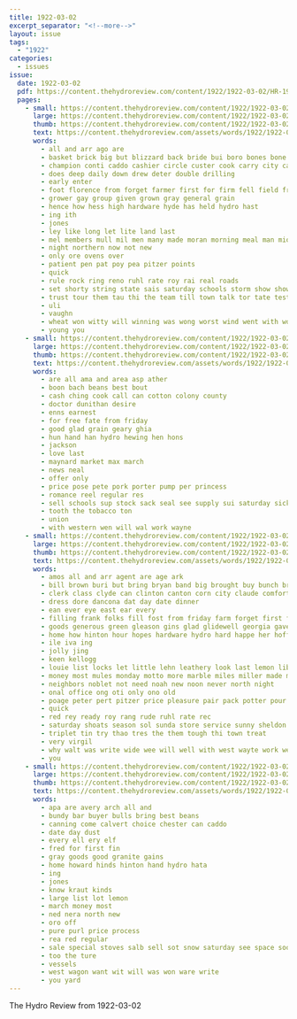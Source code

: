 ```yaml
---
title: 1922-03-02
excerpt_separator: "<!--more-->"
layout: issue
tags:
  - "1922"
categories:
  - issues
issue:
  date: 1922-03-02
  pdf: https://content.thehydroreview.com/content/1922/1922-03-02/HR-1922-03-02.pdf
  pages:
    - small: https://content.thehydroreview.com/content/1922/1922-03-02/small/HR-1922-03-02-01.jpg
      large: https://content.thehydroreview.com/content/1922/1922-03-02/large/HR-1922-03-02-01.jpg
      thumb: https://content.thehydroreview.com/content/1922/1922-03-02/thumbnails/HR-1922-03-02-01.jpg
      text: https://content.thehydroreview.com/assets/words/1922/1922-03-02/HR-1922-03-02-01.txt
      words:
        - all and arr ago are
        - basket brick big but blizzard back bride bui boro bones bone board boss bank blew bar been block bridgeport bankers bord ben burner buy both ball
        - champion conti caddo cashier circle custer cook carry city cap come count
        - does deep daily down drew deter double drilling
        - early enter
        - foot florence from forget farmer first for firm fell field friends felton
        - grower gay group given grown gray general grain
        - hence how hess high hardware hyde has held hydro hast
        - ing ith
        - jones
        - ley like long let lite land last
        - mel members mull mil men many made moran morning meal man mio miss mone miles
        - night northern now not new
        - only ore ovens over
        - patient pen pat poy pea pitzer points
        - quick
        - rule rock ring reno ruhl rate roy rai real roads
        - set shorty string state sais saturday schools storm show shows short stoves school stockman stove south snow simmons sell sand shallow struck station sale sands
        - trust tour them tau thi the team till town talk tor tate test toda
        - uli
        - vaughn
        - wheat won witty will winning was wong worst wind went with work weatherford wedding well week woods
        - young you
    - small: https://content.thehydroreview.com/content/1922/1922-03-02/small/HR-1922-03-02-02.jpg
      large: https://content.thehydroreview.com/content/1922/1922-03-02/large/HR-1922-03-02-02.jpg
      thumb: https://content.thehydroreview.com/content/1922/1922-03-02/thumbnails/HR-1922-03-02-02.jpg
      text: https://content.thehydroreview.com/assets/words/1922/1922-03-02/HR-1922-03-02-02.txt
      words:
        - are all ama and area asp ather
        - boon bach beans best bout
        - cash ching cook call can cotton colony county
        - doctor dunithan desire
        - enns earnest
        - for free fate from friday
        - good glad grain geary ghia
        - hun hand han hydro hewing hen hons
        - jackson
        - love last
        - maynard market max march
        - news neal
        - offer only
        - price pose pete pork porter pump per princess
        - romance reel regular res
        - sell schools sup stock sack seal see supply sui saturday sick sweet son
        - tooth the tobacco ton
        - union
        - with western wen will wal work wayne
    - small: https://content.thehydroreview.com/content/1922/1922-03-02/small/HR-1922-03-02-03.jpg
      large: https://content.thehydroreview.com/content/1922/1922-03-02/large/HR-1922-03-02-03.jpg
      thumb: https://content.thehydroreview.com/content/1922/1922-03-02/thumbnails/HR-1922-03-02-03.jpg
      text: https://content.thehydroreview.com/assets/words/1922/1922-03-02/HR-1922-03-02-03.txt
      words:
        - amos all and arr agent are age ark
        - bill brown buri but bring bryan band big brought buy bunch brood bank bears best beau barber bert bren
        - clerk class clyde can clinton canton corn city claude comfort collins caller come
        - dress dore dancona dat day date dinner
        - ean ever eye east ear every
        - filling frank folks fill fost from friday farm forget first feast fara fry for flakes friends
        - goods generous green gleason gins glad glidewell georgia gave
        - home how hinton hour hopes hardware hydro hard happe her hoffman hold
        - ile iva ing
        - jolly jing
        - keen kellogg
        - louie list locks let little lehn leathery look last lemon liberty
        - money most mules monday motto more marble miles miller made mckay means marion march mar morning mighty market
        - neighbors noblet not need noah new noon never north night
        - onal office ong oti only ono old
        - poage peter pert pitzer price pleasure pair pack potter pour public per press
        - quick
        - red rey ready roy rang rude ruhl rate rec
        - saturday shoats season sol sunda store service sunny sheldon she son spring see sale spoon sell sam scott stand sunday street sal side supply smith sick sales sow shape south
        - triplet tin try thao tres the them tough thi town treat
        - very virgil
        - why walt was write wide wee will well with west wayte work week
        - you
    - small: https://content.thehydroreview.com/content/1922/1922-03-02/small/HR-1922-03-02-04.jpg
      large: https://content.thehydroreview.com/content/1922/1922-03-02/large/HR-1922-03-02-04.jpg
      thumb: https://content.thehydroreview.com/content/1922/1922-03-02/thumbnails/HR-1922-03-02-04.jpg
      text: https://content.thehydroreview.com/assets/words/1922/1922-03-02/HR-1922-03-02-04.txt
      words:
        - apa are avery arch all and
        - bundy bar buyer bulls bring best beans
        - canning come calvert choice chester can caddo
        - date day dust
        - every ell ery elf
        - fred for first fin
        - gray goods good granite gains
        - home howard hinds hinton hand hydro hata
        - ing
        - jones
        - know kraut kinds
        - large list lot lemon
        - march money most
        - ned nera north new
        - oro off
        - pure purl price process
        - rea red regular
        - sale special stoves salb sell sot snow saturday see space soon stock
        - too the ture
        - vessels
        - west wagon want wit will was won ware write
        - you yard
---
```


The Hydro Review from 1922-03-02

<!--more-->

